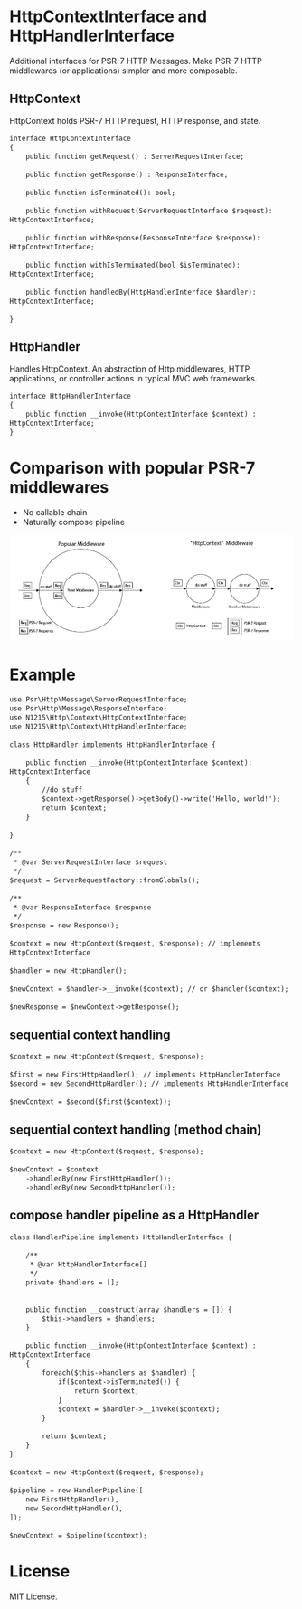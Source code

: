 # HttpContextInterface and HttpHandlerInterface
Additional interfaces for PSR-7 HTTP Messages.
Make PSR-7 HTTP middlewares (or applications) simpler and more composable.

## HttpContext
HttpContext holds PSR-7 HTTP request, HTTP response, and state.

    interface HttpContextInterface
    {
        public function getRequest() : ServerRequestInterface;

        public function getResponse() : ResponseInterface;

        public function isTerminated(): bool;

        public function withRequest(ServerRequestInterface $request): HttpContextInterface;

        public function withResponse(ResponseInterface $response): HttpContextInterface;

        public function withIsTerminated(bool $isTerminated): HttpContextInterface;

        public function handledBy(HttpHandlerInterface $handler): HttpContextInterface;

    }

## HttpHandler
Handles HttpContext.
An abstraction of Http middlewares, HTTP applications, or controller actions in typical MVC web frameworks.

    interface HttpHandlerInterface
    {
        public function __invoke(HttpContextInterface $context) : HttpContextInterface;
    }

# Comparison with popular PSR-7 middlewares
* No callable chain
* Naturally compose pipeline

![middleware comparison](img/middleware_comparison.png)



# Example

    use Psr\Http\Message\ServerRequestInterface;
    use Psr\Http\Message\ResponseInterface;
    use N1215\Http\Context\HttpContextInterface;
    use N1215\Http\Context\HttpHandlerInterface;

    class HttpHandler implements HttpHandlerInterface {

        public function __invoke(HttpContextInterface $context): HttpContextInterface
        {
            //do stuff
            $context->getResponse()->getBody()->write('Hello, world!');
            return $context;
        }

    }

    /**
     * @var ServerRequestInterface $request
     */
    $request = ServerRequestFactory::fromGlobals();

    /**
     * @var ResponseInterface $response
     */
    $response = new Response();

    $context = new HttpContext($request, $response); // implements HttpContextInterface

    $handler = new HttpHandler();

    $newContext = $handler->__invoke($context); // or $handler($context);

    $newResponse = $newContext->getResponse();


## sequential context handling

    $context = new HttpContext($request, $response);

    $first = new FirstHttpHandler(); // implements HttpHandlerInterface
    $second = new SecondHttpHandler(); // implements HttpHandlerInterface

    $newContext = $second($first($context));


## sequential context handling (method chain)

    $context = new HttpContext($request, $response);

    $newContext = $context
        ->handledBy(new FirstHttpHandler());
        ->handledBy(new SecondHttpHandler());


## compose handler pipeline as a HttpHandler

    class HandlerPipeline implements HttpHandlerInterface {

        /**
         * @var HttpHandlerInterface[]
         */
        private $handlers = [];


        public function __construct(array $handlers = []) {
            $this->handlers = $handlers;
        }

        public function __invoke(HttpContextInterface $context) : HttpContextInterface
        {
            foreach($this->handlers as $handler) {
                if($context->isTerminated()) {
                    return $context;
                }
                $context = $handler->__invoke($context);
            }

            return $context;
        }
    }

    $context = new HttpContext($request, $response);

    $pipeline = new HandlerPipeline([
        new FirstHttpHandler(),
        new SecondHttpHandler(),
    ]);

    $newContext = $pipeline($context);

# License
MIT License.
